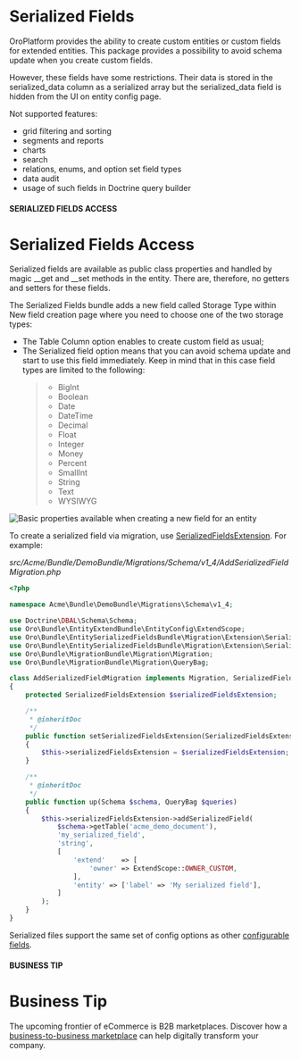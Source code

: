 <a id="book-entities-extended-entities-serialized-fields"></a>

# Serialized Fields

OroPlatform provides the ability to create custom entities or custom fields for extended entities.
This package provides a possibility to avoid schema update when you create custom fields.

However, these fields have some restrictions. Their data is stored in the serialized_data column as a serialized array but the serialized_data field is hidden from the UI on entity config page.

Not supported features:

- grid filtering and sorting
- segments and reports
- charts
- search
- relations, enums, and option set field types
- data audit
- usage of such fields in Doctrine query builder

#### SERIALIZED FIELDS ACCESS
# Serialized Fields Access

Serialized fields are available as public class properties and handled by magic \_\_get and \_\_set methods in the entity. There are, therefore, no getters and setters for these fields.

The Serialized Fields bundle adds a new field called Storage Type within New field creation page where you need to choose one of the two storage types:

- The Table Column option enables to create custom field as usual;
- The Serialized field option means that you can avoid schema update and start to use this field immediately. Keep in mind that in this case field types are limited to the following:
  > - BigInt
  > - Boolean
  > - Date
  > - DateTime
  > - Decimal
  > - Float
  > - Integer
  > - Money
  > - Percent
  > - SmallInt
  > - String
  > - Text
  > - WYSIWYG

![Basic properties available when creating a new field for an entity](user/img/system/entity_management/new_entity_field.png)

To create a serialized field via migration, use <a href="https://github.com/oroinc/OroEntitySerializedFieldsBundle/blob/5.1/Migration/Extension/SerializedFieldsExtension.php" target="_blank">SerializedFieldsExtension</a>. For example:

*src/Acme/Bundle/DemoBundle/Migrations/Schema/v1_4/AddSerializedFieldMigration.php*
```php
<?php

namespace Acme\Bundle\DemoBundle\Migrations\Schema\v1_4;

use Doctrine\DBAL\Schema\Schema;
use Oro\Bundle\EntityExtendBundle\EntityConfig\ExtendScope;
use Oro\Bundle\EntitySerializedFieldsBundle\Migration\Extension\SerializedFieldsExtension;
use Oro\Bundle\EntitySerializedFieldsBundle\Migration\Extension\SerializedFieldsExtensionAwareInterface;
use Oro\Bundle\MigrationBundle\Migration\Migration;
use Oro\Bundle\MigrationBundle\Migration\QueryBag;

class AddSerializedFieldMigration implements Migration, SerializedFieldsExtensionAwareInterface
{
    protected SerializedFieldsExtension $serializedFieldsExtension;

    /**
     * @inheritDoc
     */
    public function setSerializedFieldsExtension(SerializedFieldsExtension $serializedFieldsExtension)
    {
        $this->serializedFieldsExtension = $serializedFieldsExtension;
    }

    /**
     * @inheritDoc
     */
    public function up(Schema $schema, QueryBag $queries)
    {
        $this->serializedFieldsExtension->addSerializedField(
            $schema->getTable('acme_demo_document'),
            'my_serialized_field',
            'string',
            [
                'extend'    => [
                    'owner' => ExtendScope::OWNER_CUSTOM,
                ],
                'entity' => ['label' => 'My serialized field'],
            ]
        );
    }
}
```

Serialized files support the same set of config options as other [configurable fields](../../configuration/annotation/config-field.md#backend-configuration-annotation-config-field).

#### BUSINESS TIP
# Business Tip

The upcoming frontier of eCommerce is B2B marketplaces. Discover how a <a href="https://oroinc.com/oromarketplace/b2b-marketplace/" target="_blank">business-to-business marketplace</a> can help digitally transform your company.

<!-- Frontend -->
